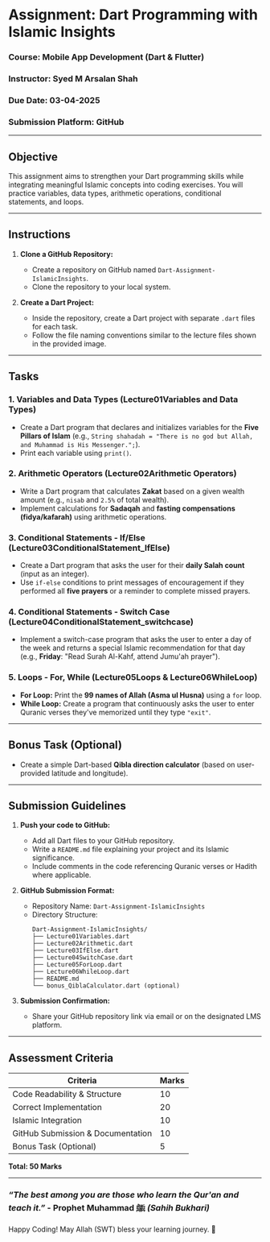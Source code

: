 

# **Assignment: Dart Programming with Islamic Insights**  

### **Course:** Mobile App Development (Dart & Flutter)  
### **Instructor:** Syed M Arsalan Shah  
### **Due Date:** 03-04-2025   
### **Submission Platform:** GitHub  

---

## **Objective**  
This assignment aims to strengthen your Dart programming skills while integrating meaningful Islamic concepts into coding exercises. You will practice variables, data types, arithmetic operations, conditional statements, and loops.  

---

## **Instructions**  
1. **Clone a GitHub Repository:**  
   - Create a repository on GitHub named `Dart-Assignment-IslamicInsights`.  
   - Clone the repository to your local system.  

2. **Create a Dart Project:**  
   - Inside the repository, create a Dart project with separate `.dart` files for each task.  
   - Follow the file naming conventions similar to the lecture files shown in the provided image.  

---

## **Tasks**  

### **1. Variables and Data Types (Lecture01Variables and Data Types)**
   - Create a Dart program that declares and initializes variables for the **Five Pillars of Islam** (e.g., `String shahadah = "There is no god but Allah, and Muhammad is His Messenger.";`).
   - Print each variable using `print()`.  

### **2. Arithmetic Operators (Lecture02Arithmetic Operators)**
   - Write a Dart program that calculates **Zakat** based on a given wealth amount (e.g., `nisab` and `2.5%` of total wealth).
   - Implement calculations for **Sadaqah** and **fasting compensations (fidya/kafarah)** using arithmetic operations.  

### **3. Conditional Statements - If/Else (Lecture03ConditionalStatement_IfElse)**
   - Create a Dart program that asks the user for their **daily Salah count** (input as an integer).  
   - Use `if-else` conditions to print messages of encouragement if they performed all **five prayers** or a reminder to complete missed prayers.  

### **4. Conditional Statements - Switch Case (Lecture04ConditionalStatement_switchcase)**
   - Implement a switch-case program that asks the user to enter a day of the week and returns a special Islamic recommendation for that day (e.g., **Friday**: "Read Surah Al-Kahf, attend Jumu'ah prayer").  

### **5. Loops - For, While (Lecture05Loops & Lecture06WhileLoop)**
   - **For Loop:** Print the **99 names of Allah (Asma ul Husna)** using a `for` loop.  
   - **While Loop:** Create a program that continuously asks the user to enter Quranic verses they've memorized until they type `"exit"`.  

---

## **Bonus Task (Optional)**
- Create a simple Dart-based **Qibla direction calculator** (based on user-provided latitude and longitude).  

---

## **Submission Guidelines**
1. **Push your code to GitHub:**  
   - Add all Dart files to your GitHub repository.  
   - Write a `README.md` file explaining your project and its Islamic significance.  
   - Include comments in the code referencing Quranic verses or Hadith where applicable.  

2. **GitHub Submission Format:**  
   - Repository Name: `Dart-Assignment-IslamicInsights`  
   - Directory Structure:  
     ```
     Dart-Assignment-IslamicInsights/
     ├── Lecture01Variables.dart
     ├── Lecture02Arithmetic.dart
     ├── Lecture03IfElse.dart
     ├── Lecture04SwitchCase.dart
     ├── Lecture05ForLoop.dart
     ├── Lecture06WhileLoop.dart
     ├── README.md
     └── bonus_QiblaCalculator.dart (optional)
     ```

3. **Submission Confirmation:**  
   - Share your GitHub repository link via email or on the designated LMS platform.  

---

## **Assessment Criteria**
| Criteria                 | Marks |
|--------------------------|-------|
| Code Readability & Structure | 10    |
| Correct Implementation | 20    |
| Islamic Integration | 10    |
| GitHub Submission & Documentation | 10    |
| Bonus Task (Optional) | 5     |

**Total: 50 Marks**  

---

### *“The best among you are those who learn the Qur'an and teach it.”* - Prophet Muhammad ﷺ *(Sahih Bukhari)*  
Happy Coding! May Allah (SWT) bless your learning journey. 🚀